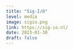 ```yaml
---
title: "Sig-I/O"
level: media
image: sigio.png
link: https://sig-io.nl/
date: 2023-01-30
draft: false
---
```

